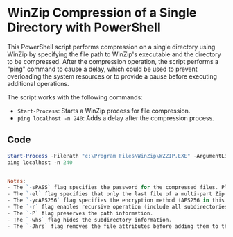 # WinZip Compression of a Single Directory with PowerShell

This PowerShell script performs compression on a single directory using WinZip by specifying the file path to WinZip's executable and the directory to be compressed. After the compression operation, the script performs a "ping" command to cause a delay, which could be used to prevent overloading the system resources or to provide a pause before executing additional operations.

The script works with the following commands:
* `Start-Process`: Starts a WinZip process for file compression.
* `ping localhost -n 240`: Adds a delay after the compression process.

## Code

```powershell
Start-Process -FilePath "c:\Program Files\WinZip\WZZIP.EXE" -ArgumentList "-sPASS -el -ycAES256 -r -P -whs -Jhrs ""c:\UnZipFromN\file.zipx"" ""c:\UnZipFromN\file\""*.*"
ping localhost -n 240


Notes:
- The `-sPASS` flag specifies the password for the compressed files. Please replace `PASS` with your desired password.
- The `-el` flag specifies that only the last file of a multi-part Zip file will have an extension.
- The `-ycAES256` flag specifies the encryption method (AES256 in this case).
- The `-r` flag enables recursive operation (include all subdirectories).
- The `-P` flag preserves the path information.
- The `-whs` flag hides the subdirectory information.
- The `-Jhrs` flag removes the file attributes before adding them to the archive.
